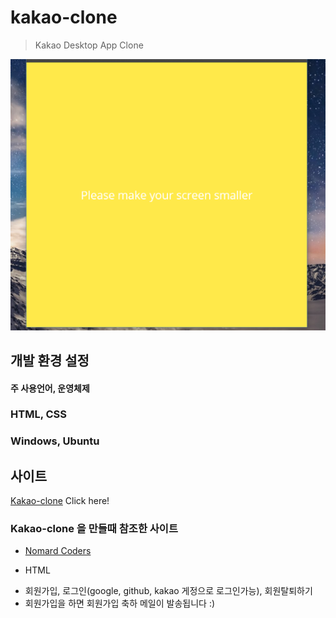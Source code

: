 # kakao-clone

> Kakao Desktop App Clone

![images](kakao-images/1.png)

## 개발 환경 설정

#### 주 사용언어, 운영체제 
  ### HTML, CSS
  ### Windows, Ubuntu

## 사이트

[Kakao-clone](https://choco0914.github.io/kakao-clone/) Click here!

### Kakao-clone 을 만들때 참조한 사이트

* [Nomard Coders](https://academy.nomadcoders.co/)
- HTML
* 회원가입, 로그인(google, github, kakao 게정으로 로그인가능), 회원탈퇴하기
* 회원가입을 하면 회원가입 축하 메일이 발송됩니다 :)
